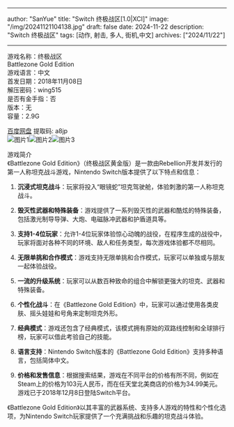 
---
author: "SanYue"
title: "Switch 终极战区[1.0|XCI]"
image: "/img/20241121104138.jpg"
draft: false
date: 2024-11-22
description: "Switch 终极战区"
tags: [动作, 射击, 多人, 街机,中文]
archives: ["2024/11/22"]

---

游戏名称：终极战区   
Battlezone Gold Edition    
游戏语言：中文  
首发日期：2018年11月08日  
解压密码：wing515  
是否有金手指：否  
版本：无   
容量：2.9G

[百度网盘](https://pan.baidu.com/s/1DKsquNFuTdkx72fnunsxAw) 提取码: a8jp  
![图片1](/img/20241121172716.png)![图片2](/img/20241121172702.png)![图片3](/img/20241121172641.png)  

游戏简介  
《Battlezone Gold Edition》（终极战区黄金版）是一款由Rebellion开发并发行的第一人称坦克战斗游戏，Nintendo Switch版本提供了以下特点和信息：

1. **沉浸式坦克战斗**：玩家将投入“眼镜蛇”坦克驾驶舱，体验刺激的第一人称坦克战斗。

2. **毁灭性武器和特殊装备**：游戏提供了一系列毁灭性的武器和酷炫的特殊装备，包括激光制导导弹、大炮、电磁脉冲武器和护盾道具等。

3. **支持1-4位玩家**：允许1-4位玩家体验惊心动魄的战役，在程序生成的战役中，玩家将面对各种不同的环境、敌人和任务类型，每次游戏体验都不尽相同。

4. **无限单挑和合作模式**：游戏支持无限单挑和合作模式，玩家可以单独或与朋友一起体验战役。

5. **一流的升级系统**：玩家可以从数百种致命的组合中解锁更强大的坦克、武器和特殊装备。

6. **个性化战斗**：在《Battlezone Gold Edition》中，玩家可以通过使用各类皮肤、摇头娃娃和号角来定制坦克外形。

7. **经典模式**：游戏还包含了经典模式，该模式拥有原始的双路线控制和全球排行榜，玩家可以借此考验自己的技能。

8. **语言支持**：Nintendo Switch版本的《Battlezone Gold Edition》支持多种语言，包括简体中文。

9. **价格和发售信息**：根据搜索结果，游戏在不同平台的价格有所不同，例如在Steam上的价格为103元人民币，而在任天堂北美商店的价格为34.99美元。游戏已于2018年12月8日登陆Switch平台。

《Battlezone Gold Edition》以其丰富的武器系统、支持多人游戏的特性和个性化选项，为Nintendo Switch玩家提供了一个充满挑战和乐趣的坦克战斗体验。
